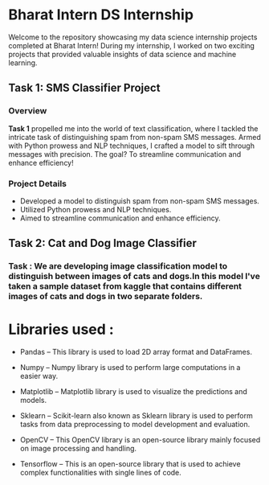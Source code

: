 # Bharat Intern DS Internship
Welcome to the repository showcasing my data science internship projects completed at Bharat Intern! During my internship, I worked on two exciting projects that provided valuable insights of data science and machine learning.

## Task 1: SMS Classifier Project
### Overview
**Task 1** propelled me into the world of text classification, where I tackled the intricate task of distinguishing spam from non-spam SMS messages. Armed with Python prowess and NLP techniques, I crafted a model to sift through messages with precision. The goal? To streamline communication and enhance efficiency!

### Project Details
- Developed a model to distinguish spam from non-spam SMS messages.
- Utilized Python prowess and NLP techniques.
- Aimed to streamline communication and enhance efficiency.


## Task 2: Cat and Dog Image Classifier

### Task : We are developing image classification model to distinguish between images of cats and dogs.In this model I've taken a sample dataset from kaggle that contains different images of cats and dogs in two separate folders.

# Libraries used :
* Pandas – This library is used to load 2D array format and DataFrames.

* Numpy – Numpy library is used to perform large computations in a easier way.

* Matplotlib – Matplotlib library is used to visualize the predictions and models.

* Sklearn – Scikit-learn also known as Sklearn library is used to perform tasks from data preprocessing to model development and evaluation.

* OpenCV – This OpenCV library is an open-source library mainly focused on image processing and handling.

* Tensorflow – This is an open-source library that is used to achieve complex functionalities with single lines of code.
